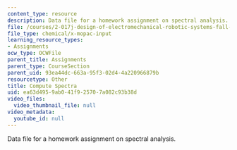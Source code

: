 ```yaml
---
content_type: resource
description: Data file for a homework assignment on spectral analysis.
file: /courses/2-017j-design-of-electromechanical-robotic-systems-fall-2009/ea63d4959ab041f925707a082c93b38d_computespectra.dat
file_type: chemical/x-mopac-input
learning_resource_types:
- Assignments
ocw_type: OCWFile
parent_title: Assignments
parent_type: CourseSection
parent_uid: 93ea44dc-663a-95f3-02d4-4a220966879b
resourcetype: Other
title: Compute Spectra
uid: ea63d495-9ab0-41f9-2570-7a082c93b38d
video_files:
  video_thumbnail_file: null
video_metadata:
  youtube_id: null
---
```

Data file for a homework assignment on spectral analysis.

